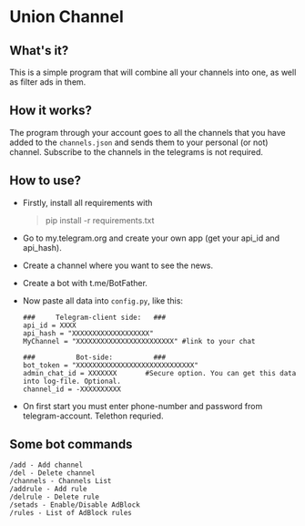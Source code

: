 # Union Channel 
## What's it?

This is a simple program that will combine all your channels into one, as well as filter ads in them.

## How it works?

The program through your account goes to all the channels that you have added to the `channels.json` and sends them to your personal (or not) channel.
Subscribe to the channels in the telegrams is not required.

## How to use?

+ Firstly, install all requirements with 
    >pip install -r requirements.txt
+ Go to my.telegram.org and create your own app (get your api_id and api_hash).
+ Create a channel where you want to see the news.
+ Create a bot with t.me/BotFather.
+ Now paste all data into `config.py`, like this:

      ###     Telegram-client side:   ###
      api_id = XXXX
      api_hash = "XXXXXXXXXXXXXXXXXXX"
      MyChannel = "XXXXXXXXXXXXXXXXXXXXXXXX" #link to your chat 
 
      ###          Bot-side:          ###
      bot_token = "XXXXXXXXXXXXXXXXXXXXXXXXXXXXX"
      admin_chat_id = XXXXXXX       #Secure option. You can get this data into log-file. Optional.
      channel_id = -XXXXXXXXXX

+ On first start you must enter phone-number and password from telegram-account. Telethon requried.
## Some bot commands

    /add - Add channel
    /del - Delete channel
    /channels - Channels List
    /addrule - Add rule
    /delrule - Delete rule
    /setads - Enable/Disable AdBlock
    /rules - List of AdBlock rules
